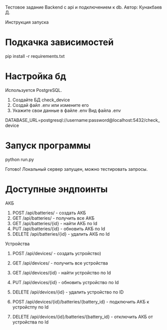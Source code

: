 Тестовое задание Backend с api и подключением к db.
Автор: Кунакбаев Д.

Инструкция запуска
# Подкачка зависимостей

pip install -r requirements.txt

# Настройка бд
Используется PostgreSQL. 
 1) Создайте БД check_device
 2) Создай файл .env или измените его
 3) Укажите свои данные в файле .env
Вид файла .env

DATABASE_URL=postgresql://username:password@localhost:5432/check_device

# Запуск программы

python run.py

Готово! Локальный сервер запущен, можно тестировать запросы.

# Доступные эндпоинты

АКБ
1) POST /api/batteries/ - создать АКБ
2) GET /api/batteries/ - получить все АКБ
3) GET /api/batteries/{id} - найти АКБ по Id
4) PUT /api/batteries/{id} -  обновить АКБ по Id
5) DELETE /api/batteries/{id} - удалить АКБ по Id

Устройства
1) POST /api/devices/ - создать устройство)
2) GET /api/devices/ - получить все устройства
3) GET /api/devices/{id} - найти устройство по Id
4) PUT /api/devices/{id} - обновить  устройство по Id
5) DELETE /api/devices/{id} - удалить устройство по ID

6) POST /api/devices/{id}/batteries/{battery_id} - подключить АКБ к устройстпу по Id
7) DELETE /api/devices/{id}/batteries/{battery_id} - отключить АКБ от устройства по Id
